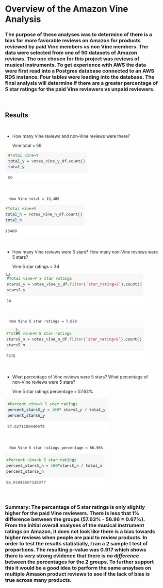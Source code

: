 # Overview of the Amazon Vine Analysis

### The purpose of these analyses was to determine of there is a bias for more favorable reviews on Amazon for products reviewed by paid Vine members vs non Vine members. The data were selected from one of 50 datasets of Amazon reviews. The one chosen for this project was reviews of musical instruments. To get experience with AWS the data were first read into a Postgres database connected to an AWS RDS instance. Four tables were loading into the database. The final analysis will determine if there are a greater percentage of 5 star ratings for the paid Vine reviewers vs unpaid reviewers.

<br/>

## Results 

<br/>

-   How many Vine reviews and non-Vine reviews were there?
    
    Vine total = 59

![Total Vine](./Resources/totalVineY.png) 

<br/>

      Non Vine total = 13,480

![Total Non-Vine](./Resources/totalVineN.png) 

<br/>

-   How many Vine reviews were 5 stars? How many non-Vine reviews were 5 stars?
    
    Vine 5 star ratings = 34

![Total 5 star Vine](./Resources/star5VineY.png) 

<br/>

      Non Vine 5 star ratings = 7,678

![Total 5 star Non-Vine](./Resources/star5VineN.png) 

<br/>

-   What percentage of Vine reviews were 5 stars? What percentage of non-Vine reviews were 5 stars?
    
    Vine 5 star ratings percentage = 57.63%

![Percent 5 star Vine](./Resources/percentVineY.png) 

<br/>

      Non Vine 5 star ratings percentage = 56.96%

![Percent 5 star Non-Vine](./Resources/percentVineN.png) 

<br/>


### Summary: The percentage of 5 star ratings is only slightly higher for the paid Vine reviewers. There is less that 1% difference between the groups (57.63% - 56.96 = 0.67%). From the initial overall analyses of the musical instrument ratings on Amazon, it does not look like there is a bias towards higher reviews when people are paid to review products. In order to test the results statistially, I ran a 2 sample t test of proportions. The resulting p-value was 0.917 which shows there is very strong evidence that there is *no difference* between the percentages for the 2 groups. To further support this it would be a good idea to perform the same anaylses on multiple Amaaon product reviews to see if the lack of bias is true across many products.